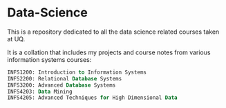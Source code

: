 # Data-Science

This is a repository dedicated to all the data science related courses taken at UQ. 

It is a collation that includes my projects and course notes from various information systems courses:


~~~~SQL
INFS1200: Introduction to Information Systems
INFS2200: Relational Database Systems
INFS3200: Advanced Database Systems
INFS4203: Data Mining
INFS4205: Advanced Techniques for High Dimensional Data
~~~~

